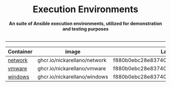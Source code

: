 <div align="center">
    <h1>Execution Environments</h1>
    <strong>
    An suite of Ansible execution environments, utilized for demonstration and testing purposes
    </strong><br><br>
</div>
<hr>
<div align="center">

Container | image | Latest Tags
---|---|---
[network]( https://ghcr.io/nickarellano/network ) | ghcr.io/nickarellano/network | f880b0ebc28e83740938bcafea6a24a00c94bc76
[vmware]( https://ghcr.io/nickarellano/vmware ) | ghcr.io/nickarellano/vmware | f880b0ebc28e83740938bcafea6a24a00c94bc76
[windows]( https://ghcr.io/nickarellano/windows ) | ghcr.io/nickarellano/windows | f880b0ebc28e83740938bcafea6a24a00c94bc76

</div>